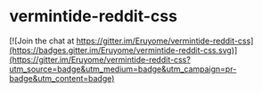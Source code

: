 # vermintide-reddit-css

[![Join the chat at https://gitter.im/Eruyome/vermintide-reddit-css](https://badges.gitter.im/Eruyome/vermintide-reddit-css.svg)](https://gitter.im/Eruyome/vermintide-reddit-css?utm_source=badge&utm_medium=badge&utm_campaign=pr-badge&utm_content=badge)
